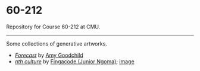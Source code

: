 # 60-212
Repository for Course 60-212 at CMU.


---

Some collections of generative artworks.

* [*Forecast*](https://www.fxhash.xyz/generative/25151) by [Amy Goodchild](https://www.amygoodchild.com/about)
* [*nth culture*](https://deca.art/collection/nth-culture-by-fingacode) by [Fingacode (Junior Ngoma)](https://www.youtube.com/watch?v=2Lero3In5uc); [image](images/generative_art_collections/nth-culture-by-fingacode.jpg)